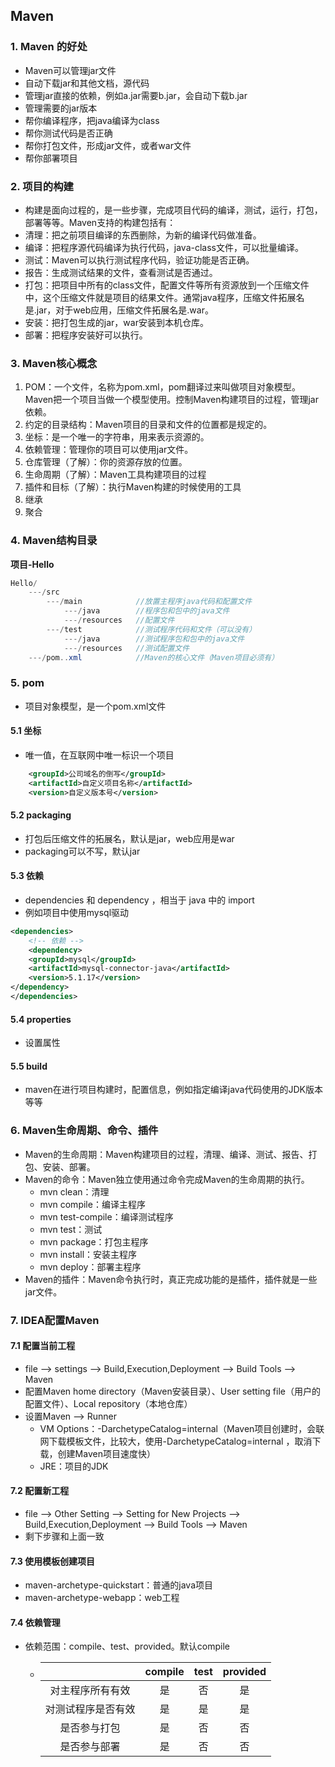 ## Maven

### 1. Maven 的好处

* Maven可以管理jar文件
* 自动下载jar和其他文档，源代码
* 管理jar直接的依赖，例如a.jar需要b.jar，会自动下载b.jar
* 管理需要的jar版本
* 帮你编译程序，把java编译为class
* 帮你测试代码是否正确
* 帮你打包文件，形成jar文件，或者war文件
* 帮你部署项目



### 2. 项目的构建

* 构建是面向过程的，是一些步骤，完成项目代码的编译，测试，运行，打包，部署等等。Maven支持的构建包括有：
* 清理：把之前项目编译的东西删除，为新的编译代码做准备。
* 编译：把程序源代码编译为执行代码，java-class文件，可以批量编译。
* 测试：Maven可以执行测试程序代码，验证功能是否正确。
* 报告：生成测试结果的文件，查看测试是否通过。
* 打包：把项目中所有的class文件，配置文件等所有资源放到一个压缩文件中，这个压缩文件就是项目的结果文件。通常java程序，压缩文件拓展名是.jar，对于web应用，压缩文件拓展名是.war。
* 安装：把打包生成的jar，war安装到本机仓库。
* 部署：把程序安装好可以执行。



### 3. Maven核心概念

1. POM：一个文件，名称为pom.xml，pom翻译过来叫做项目对象模型。Maven把一个项目当做一个模型使用。控制Maven构建项目的过程，管理jar依赖。
2. 约定的目录结构：Maven项目的目录和文件的位置都是规定的。
3. 坐标：是一个唯一的字符串，用来表示资源的。
4. 依赖管理：管理你的项目可以使用jar文件。
5. 仓库管理（了解）：你的资源存放的位置。
6. 生命周期（了解）：Maven工具构建项目的过程
7. 插件和目标（了解）：执行Maven构建的时候使用的工具
8. 继承
9. 聚合



### 4. Maven结构目录

**项目-Hello**

```java
Hello/
    ---/src
    	---/main			//放置主程序java代码和配置文件
    		---/java		//程序包和包中的java文件
    		---/resources	//配置文件
    	---/test			//测试程序代码和文件（可以没有）
    		---/java		//测试程序包和包中的java文件
    		---/resources	//测试配置文件
    ---/pom..xml			//Maven的核心文件（Maven项目必须有）
```



### 5. pom

* 项目对象模型，是一个pom.xml文件



#### 5.1 坐标

* 唯一值，在互联网中唯一标识一个项目

```xml
    <groupId>公司域名的倒写</groupId> 
    <artifactId>自定义项目名称</artifactId>
    <version>自定义版本号</version>
```



#### 5.2 packaging

* 打包后压缩文件的拓展名，默认是jar，web应用是war
* packaging可以不写，默认jar



#### 5.3 依赖

* dependencies 和  dependency ，相当于 java 中的 import
* 例如项目中使用mysql驱动

```xml
<dependencies>
    <!-- 依赖 -->
    <dependency>
    <groupId>mysql</groupId>
    <artifactId>mysql-connector-java</artifactId>
    <version>5.1.17</version>
</dependency>
</dependencies>
```



#### 5.4 properties

* 设置属性



#### 5.5 build

* maven在进行项目构建时，配置信息，例如指定编译java代码使用的JDK版本等等



### 6. Maven生命周期、命令、插件

* Maven的生命周期：Maven构建项目的过程，清理、编译、测试、报告、打包、安装、部署。
* Maven的命令：Maven独立使用通过命令完成Maven的生命周期的执行。
  * mvn clean：清理
  * mvn compile：编译主程序
  * mvn test-compile：编译测试程序
  * mvn test：测试
  * mvn package：打包主程序
  * mvn install：安装主程序
  * mvn deploy：部署主程序
* Maven的插件：Maven命令执行时，真正完成功能的是插件，插件就是一些jar文件。



### 7. IDEA配置Maven

#### 7.1 配置当前工程

* file --> settings --> Build,Execution,Deployment --> Build Tools --> Maven
* 配置Maven home directory（Maven安装目录）、User setting file（用户的配置文件）、Local repository（本地仓库）
* 设置Maven --> Runner 
  * VM Options：-DarchetypeCatalog=internal（Maven项目创建时，会联网下载模板文件，比较大，使用-DarchetypeCatalog=internal ，取消下载，创建Maven项目速度快）
  * JRE：项目的JDK



#### 7.2 配置新工程

* file --> Other Setting --> Setting for New Projects --> Build,Execution,Deployment --> Build Tools --> Maven
* 剩下步骤和上面一致



#### 7.3 使用模板创建项目

* maven-archetype-quickstart：普通的java项目
* maven-archetype-webapp：web工程



#### 7.4 依赖管理

* 依赖范围：compile、test、provided。默认compile

  * |                    | compile | test | provided |
    | :----------------: | :-----: | :--: | :------: |
    |  对主程序所有有效  |   是    |  否  |    是    |
    | 对测试程序是否有效 |   是    |  是  |    是    |
    |    是否参与打包    |   是    |  否  |    否    |
    |    是否参与部署    |   是    |  否  |    否    |

  